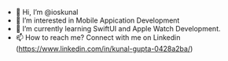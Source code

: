 - 👋 Hi, I’m @ioskunal
- 👀 I’m interested in Mobile Appication Development
- 🌱 I’m currently learning SwiftUI and Apple Watch Development.
- 📫 How to reach me? Connect with me on Linkedin (https://www.linkedin.com/in/kunal-gupta-0428a2ba/)

<!---
ioskunal/ioskunal is a ✨ special ✨ repository because its `README.md` (this file) appears on your GitHub profile.
You can click the Preview link to take a look at your changes.
--->
